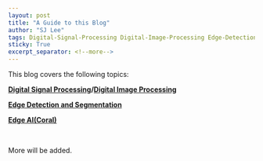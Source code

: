 ```yaml
---
layout: post
title: "A Guide to this Blog"
author: "SJ Lee"
tags: Digital-Signal-Processing Digital-Image-Processing Edge-Detection
sticky: True
excerpt_separator: <!--more-->
---
```


This blog covers the following topics:

**[Digital Signal Processing](https://lsj0410.github.io/tags/#Digital-Signal-Processing)/[Digital Image Processing](https://lsj0410.github.io/tags/#Digital-Image-Processing)**

**[Edge Detection and Segmentation](https://lsj0410.github.io/tags/#Edge-Detection)**

**[Edge AI(Coral)](https://lsj0410.github.io/tags/#Coral)**

<br/>

More will be added.
